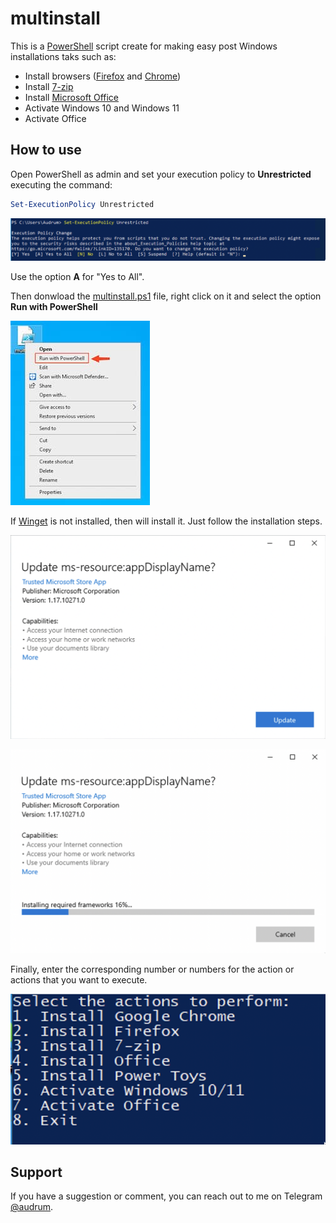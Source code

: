 # multinstall

This is a [PowerShell](https://docs.microsoft.com/en-us/powershell) script create for making easy post Windows installations taks such as:

* Install browsers ([Firefox](https://www.mozilla.org/en-US/firefox/new/) and [Chrome](https://www.google.com/chrome/index.html))
* Install [7-zip](https://www.7-zip.org)
* Install [Microsoft Office](https://www.office.com)
* Activate Windows 10 and Windows 11
* Activate Office

## How to use

Open PowerShell as admin and set your execution policy to **Unrestricted** executing the command:

```PowerShell
Set-ExecutionPolicy Unrestricted
```

![Execution policy unrestricted](/Assets/SCR-20220620-2z9.png)

Use the option **A** for "Yes to All".

Then donwload the [multinstall.ps1]() file, right click on it and select the option **Run with PowerShell**

![Run with PowerShell](/Assets/SCR-20220620-2uy-2.jpg)

If [Winget](https://github.com/microsoft/winget-cli) is not installed, then will install it. Just follow the installation steps.

![Update AppInstaller](/Assets/SCR-20220620-46a.png)

![Updating AppInstaller](/Assets/SCR-20220620-46g.png)

Finally, enter the corresponding number or numbers for the action or actions that you want to execute.

![Options](/Assets/SCR-20220620-48u.png)

## Support

If you have a suggestion or comment, you can reach out to me on Telegram [@audrum](https://t.me/audrum). 